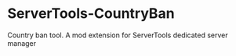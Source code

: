 # ServerTools-CountryBan
Country ban tool. A mod extension for ServerTools dedicated server manager
